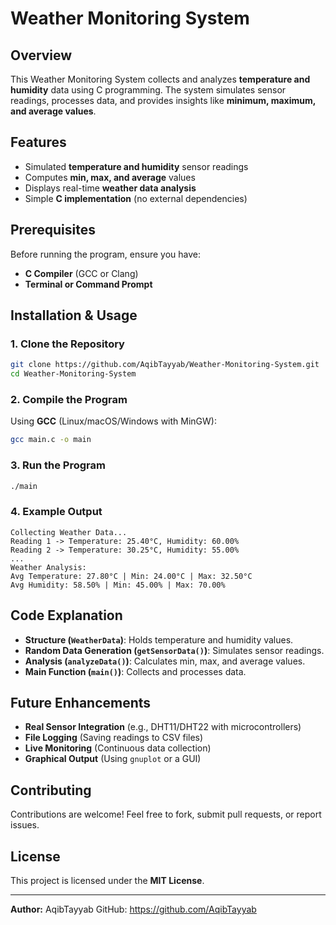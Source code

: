 # Weather Monitoring System

## Overview
This Weather Monitoring System collects and analyzes **temperature and humidity** data using C programming. The system simulates sensor readings, processes data, and provides insights like **minimum, maximum, and average values**.

## Features
- Simulated **temperature and humidity** sensor readings
- Computes **min, max, and average** values
- Displays real-time **weather data analysis**
- Simple **C implementation** (no external dependencies)

## Prerequisites
Before running the program, ensure you have:
- **C Compiler** (GCC or Clang)
- **Terminal or Command Prompt**

## Installation & Usage

### 1. Clone the Repository
```sh
git clone https://github.com/AqibTayyab/Weather-Monitoring-System.git
cd Weather-Monitoring-System
```

### 2. Compile the Program
Using **GCC** (Linux/macOS/Windows with MinGW):
```sh
gcc main.c -o main
```

### 3. Run the Program
```sh
./main
```

### 4. Example Output
```
Collecting Weather Data...
Reading 1 -> Temperature: 25.40°C, Humidity: 60.00%
Reading 2 -> Temperature: 30.25°C, Humidity: 55.00%
...
Weather Analysis:
Avg Temperature: 27.80°C | Min: 24.00°C | Max: 32.50°C
Avg Humidity: 58.50% | Min: 45.00% | Max: 70.00%
```

## Code Explanation
- **Structure (`WeatherData`)**: Holds temperature and humidity values.
- **Random Data Generation (`getSensorData()`)**: Simulates sensor readings.
- **Analysis (`analyzeData()`)**: Calculates min, max, and average values.
- **Main Function (`main()`)**: Collects and processes data.

## Future Enhancements
- **Real Sensor Integration** (e.g., DHT11/DHT22 with microcontrollers)
- **File Logging** (Saving readings to CSV files)
- **Live Monitoring** (Continuous data collection)
- **Graphical Output** (Using `gnuplot` or a GUI)

## Contributing
Contributions are welcome! Feel free to fork, submit pull requests, or report issues.

## License
This project is licensed under the **MIT License**.

---
**Author:** AqibTayyab
GitHub: https://github.com/AqibTayyab

